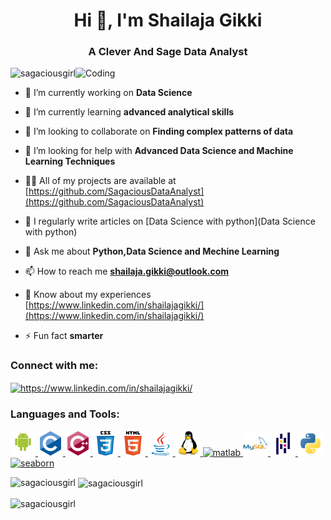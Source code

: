<h1 align="center">Hi 👋, I'm Shailaja Gikki</h1>
<h3 align="center">A Clever And Sage Data Analyst</h3>
<img align="right" alt="Coding" width="400" src="https://camo.githubusercontent.com/6f5e3ead776bc722fbfc3da2c8b1454a7a5f27a07b34c0ced075f90a6c25a3be/68747470733a2f2f6d69726f2e6d656469756d2e636f6d2f6d61782f313630302f302a4b32574c4d5445784c79696461374f522e676966">

<p align="left"> <img src="https://komarev.com/ghpvc/?username=sagaciousgirl&label=Profile%20views&color=0e75b6&style=flat" alt="sagaciousgirl" /> </p>

- 🔭 I’m currently working on **Data Science**

- 🌱 I’m currently learning **advanced analytical skills**

- 👯 I’m looking to collaborate on **Finding complex patterns of data**

- 🤝 I’m looking for help with **Advanced Data Science and Machine Learning Techniques**

- 👨‍💻 All of my projects are available at [https://github.com/SagaciousDataAnalyst](https://github.com/SagaciousDataAnalyst)

- 📝 I regularly write articles on [Data Science with python](Data Science with python)

- 💬 Ask me about **Python,Data Science and Mechine Learning**

- 📫 How to reach me **shailaja.gikki@outlook.com**

- 📄 Know about my experiences [https://www.linkedin.com/in/shailajagikki/](https://www.linkedin.com/in/shailajagikki/)

- ⚡ Fun fact **smarter**

<h3 align="left">Connect with me:</h3>
<p align="left">
<a href="https://linkedin.com/in/https://www.linkedin.com/in/shailajagikki/" target="blank"><img align="center" src="https://raw.githubusercontent.com/rahuldkjain/github-profile-readme-generator/master/src/images/icons/Social/linked-in-alt.svg" alt="https://www.linkedin.com/in/shailajagikki/" height="30" width="40" /></a>
</p>

<h3 align="left">Languages and Tools:</h3>
<p align="left"> <a href="https://developer.android.com" target="_blank" rel="noreferrer"> <img src="https://raw.githubusercontent.com/devicons/devicon/master/icons/android/android-original-wordmark.svg" alt="android" width="40" height="40"/> </a> <a href="https://www.cprogramming.com/" target="_blank" rel="noreferrer"> <img src="https://raw.githubusercontent.com/devicons/devicon/master/icons/c/c-original.svg" alt="c" width="40" height="40"/> </a> <a href="https://www.w3schools.com/cpp/" target="_blank" rel="noreferrer"> <img src="https://raw.githubusercontent.com/devicons/devicon/master/icons/cplusplus/cplusplus-original.svg" alt="cplusplus" width="40" height="40"/> </a> <a href="https://www.w3schools.com/css/" target="_blank" rel="noreferrer"> <img src="https://raw.githubusercontent.com/devicons/devicon/master/icons/css3/css3-original-wordmark.svg" alt="css3" width="40" height="40"/> </a> <a href="https://www.w3.org/html/" target="_blank" rel="noreferrer"> <img src="https://raw.githubusercontent.com/devicons/devicon/master/icons/html5/html5-original-wordmark.svg" alt="html5" width="40" height="40"/> </a> <a href="https://www.java.com" target="_blank" rel="noreferrer"> <img src="https://raw.githubusercontent.com/devicons/devicon/master/icons/java/java-original.svg" alt="java" width="40" height="40"/> </a> <a href="https://www.linux.org/" target="_blank" rel="noreferrer"> <img src="https://raw.githubusercontent.com/devicons/devicon/master/icons/linux/linux-original.svg" alt="linux" width="40" height="40"/> </a> <a href="https://www.mathworks.com/" target="_blank" rel="noreferrer"> <img src="https://upload.wikimedia.org/wikipedia/commons/2/21/Matlab_Logo.png" alt="matlab" width="40" height="40"/> </a> <a href="https://www.mysql.com/" target="_blank" rel="noreferrer"> <img src="https://raw.githubusercontent.com/devicons/devicon/master/icons/mysql/mysql-original-wordmark.svg" alt="mysql" width="40" height="40"/> </a> <a href="https://pandas.pydata.org/" target="_blank" rel="noreferrer"> <img src="https://raw.githubusercontent.com/devicons/devicon/2ae2a900d2f041da66e950e4d48052658d850630/icons/pandas/pandas-original.svg" alt="pandas" width="40" height="40"/> </a> <a href="https://www.python.org" target="_blank" rel="noreferrer"> <img src="https://raw.githubusercontent.com/devicons/devicon/master/icons/python/python-original.svg" alt="python" width="40" height="40"/> </a> <a href="https://seaborn.pydata.org/" target="_blank" rel="noreferrer"> <img src="https://seaborn.pydata.org/_images/logo-mark-lightbg.svg" alt="seaborn" width="40" height="40"/> </a> </p>

<p><img align="left" src="https://github-readme-stats.vercel.app/api/top-langs?username=sagaciousgirl&show_icons=true&locale=en&layout=compact" alt="sagaciousgirl" /></p>

<p>&nbsp;<img align="center" src="https://github-readme-stats.vercel.app/api?username=sagaciousgirl&show_icons=true&locale=en" alt="sagaciousgirl" /></p>

<p><img align="center" src="https://github-readme-streak-stats.herokuapp.com/?user=sagaciousgirl&" alt="sagaciousgirl" /></p>
